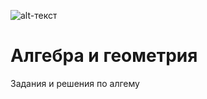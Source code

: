 ![alt-текст](https://github.com/skolkovo-bba/al-gem/blob/main/шапка.png?raw=true)

# Алгебра и геометрия

Задания и решения по алгему